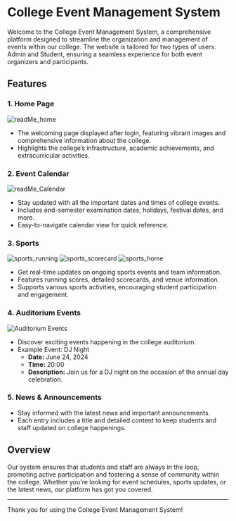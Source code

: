 # College Event Management System

Welcome to the College Event Management System, a comprehensive platform designed to streamline the organization and management of events within our college. The website is tailored for two types of users: Admin and Student, ensuring a seamless experience for both event organizers and participants.

## Features

### 1. Home Page
![readMe_home](https://github.com/temp1codingacc/IIITA-s_college_website/assets/171582799/b9a3705a-3803-4d49-93cf-693109387760)
- The welcoming page displayed after login, featuring vibrant images and comprehensive information about the college.
- Highlights the college’s infrastructure, academic achievements, and extracurricular activities.

### 2. Event Calendar
![readMe_Calendar](https://github.com/temp1codingacc/IIITA-s_college_website/assets/171582799/3c95a145-e5d3-44e5-8053-8d65eb39c319)
- Stay updated with all the important dates and times of college events.
- Includes end-semester examination dates, holidays, festival dates, and more.
- Easy-to-navigate calendar view for quick reference.

### 3. Sports
![sports_running](https://github.com/temp1codingacc/IIITA-s_college_website/assets/171582799/61c41bfa-119e-4482-bb63-f65137cfab0a)
![sports_scorecard](https://github.com/temp1codingacc/IIITA-s_college_website/assets/171582799/23944264-3da4-42b0-96bb-14edc74fbba8)
![sports_home](https://github.com/temp1codingacc/IIITA-s_college_website/assets/171582799/3632e798-176e-434d-bf1d-09b088eb5734)
- Get real-time updates on ongoing sports events and team information.
- Features running scores, detailed scorecards, and venue information.
- Supports various sports activities, encouraging student participation and engagement.

### 4. Auditorium Events
![Auditorium Events](../assets/images/website_images/auditorium)
- Discover exciting events happening in the college auditorium.
- Example Event: DJ Night
  - **Date:** June 24, 2024
  - **Time:** 20:00
  - **Description:** Join us for a DJ night on the occasion of the annual day celebration.

### 5. News & Announcements
- Stay informed with the latest news and important announcements.
- Each entry includes a title and detailed content to keep students and staff updated on college happenings.


## Overview

Our system ensures that students and staff are always in the loop, promoting active participation and fostering a sense of community within the college. Whether you're looking for event schedules, sports updates, or the latest news, our platform has got you covered.

---

Thank you for using the College Event Management System!
